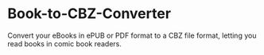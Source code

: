 # Book-to-CBZ-Converter
Convert your eBooks in ePUB or PDF format to a CBZ file format, letting you read books in comic book readers.
